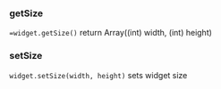 ### getSize
`=widget.getSize()`
return Array((int) width, (int) height)


### setSize
`widget.setSize(width, height)`
sets widget size

